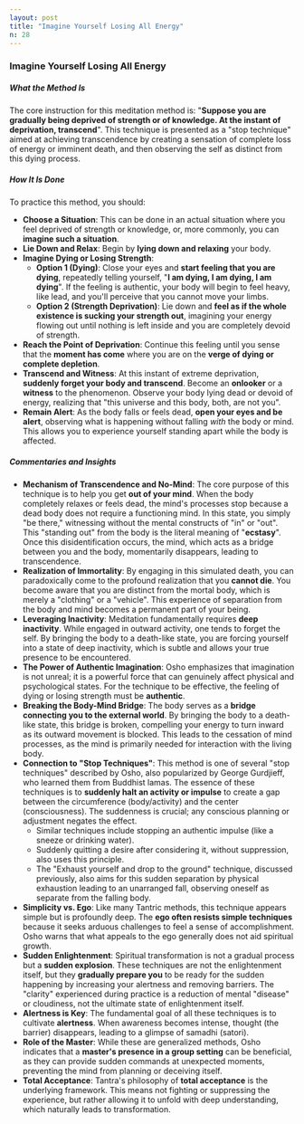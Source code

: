 ```yaml
---
layout: post
title: "Imagine Yourself Losing All Energy"
n: 28
---
```

### Imagine Yourself Losing All Energy

##### What the Method Is
The core instruction for this meditation method is: "**Suppose you are gradually being deprived of strength or of knowledge. At the instant of deprivation, transcend**". This technique is presented as a "stop technique" aimed at achieving transcendence by creating a sensation of complete loss of energy or imminent death, and then observing the self as distinct from this dying process.

##### How It Is Done
To practice this method, you should:
*   **Choose a Situation**: This can be done in an actual situation where you feel deprived of strength or knowledge, or, more commonly, you can **imagine such a situation**.
*   **Lie Down and Relax**: Begin by **lying down and relaxing** your body.
*   **Imagine Dying or Losing Strength**:
    *   **Option 1 (Dying)**: Close your eyes and **start feeling that you are dying**, repeatedly telling yourself, "**I am dying, I am dying, I am dying**". If the feeling is authentic, your body will begin to feel heavy, like lead, and you'll perceive that you cannot move your limbs.
    *   **Option 2 (Strength Deprivation)**: Lie down and **feel as if the whole existence is sucking your strength out**, imagining your energy flowing out until nothing is left inside and you are completely devoid of strength.
*   **Reach the Point of Deprivation**: Continue this feeling until you sense that the **moment has come** where you are on the **verge of dying or complete depletion**.
*   **Transcend and Witness**: At this instant of extreme deprivation, **suddenly forget your body and transcend**. Become an **onlooker** or a **witness** to the phenomenon. Observe your body lying dead or devoid of energy, realizing that "this universe and this body, both, are not you".
*   **Remain Alert**: As the body falls or feels dead, **open your eyes and be alert**, observing what is happening without falling *with* the body or mind. This allows you to experience yourself standing apart while the body is affected.

##### Commentaries and Insights
*   **Mechanism of Transcendence and No-Mind**: The core purpose of this technique is to help you get **out of your mind**. When the body completely relaxes or feels dead, the mind's processes stop because a dead body does not require a functioning mind. In this state, you simply "be there," witnessing without the mental constructs of "in" or "out". This "standing out" from the body is the literal meaning of "**ecstasy**". Once this disidentification occurs, the mind, which acts as a bridge between you and the body, momentarily disappears, leading to transcendence.
*   **Realization of Immortality**: By engaging in this simulated death, you can paradoxically come to the profound realization that you **cannot die**. You become aware that you are distinct from the mortal body, which is merely a "clothing" or a "vehicle". This experience of separation from the body and mind becomes a permanent part of your being.
*   **Leveraging Inactivity**: Meditation fundamentally requires **deep inactivity**. While engaged in outward activity, one tends to forget the self. By bringing the body to a death-like state, you are forcing yourself into a state of deep inactivity, which is subtle and allows your true presence to be encountered.
*   **The Power of Authentic Imagination**: Osho emphasizes that imagination is not unreal; it is a powerful force that can genuinely affect physical and psychological states. For the technique to be effective, the feeling of dying or losing strength must be **authentic**.
*   **Breaking the Body-Mind Bridge**: The body serves as a **bridge connecting you to the external world**. By bringing the body to a death-like state, this bridge is broken, compelling your energy to turn inward as its outward movement is blocked. This leads to the cessation of mind processes, as the mind is primarily needed for interaction with the living body.
*   **Connection to "Stop Techniques"**: This method is one of several "stop techniques" described by Osho, also popularized by George Gurdjieff, who learned them from Buddhist lamas. The essence of these techniques is to **suddenly halt an activity or impulse** to create a gap between the circumference (body/activity) and the center (consciousness). The suddenness is crucial; any conscious planning or adjustment negates the effect.
    *   Similar techniques include stopping an authentic impulse (like a sneeze or drinking water).
    *   Suddenly quitting a desire after considering it, without suppression, also uses this principle.
    *   The "Exhaust yourself and drop to the ground" technique, discussed previously, also aims for this sudden separation by physical exhaustion leading to an unarranged fall, observing oneself as separate from the falling body.
*   **Simplicity vs. Ego**: Like many Tantric methods, this technique appears simple but is profoundly deep. The **ego often resists simple techniques** because it seeks arduous challenges to feel a sense of accomplishment. Osho warns that what appeals to the ego generally does not aid spiritual growth.
*   **Sudden Enlightenment**: Spiritual transformation is not a gradual process but a **sudden explosion**. These techniques are not the enlightenment itself, but they **gradually prepare you** to be ready for the sudden happening by increasing your alertness and removing barriers. The "clarity" experienced during practice is a reduction of mental "disease" or cloudiness, not the ultimate state of enlightenment itself.
*   **Alertness is Key**: The fundamental goal of all these techniques is to cultivate **alertness**. When awareness becomes intense, thought (the barrier) disappears, leading to a glimpse of samadhi (satori).
*   **Role of the Master**: While these are generalized methods, Osho indicates that a **master's presence in a group setting** can be beneficial, as they can provide sudden commands at unexpected moments, preventing the mind from planning or deceiving itself.
*   **Total Acceptance**: Tantra's philosophy of **total acceptance** is the underlying framework. This means not fighting or suppressing the experience, but rather allowing it to unfold with deep understanding, which naturally leads to transformation.